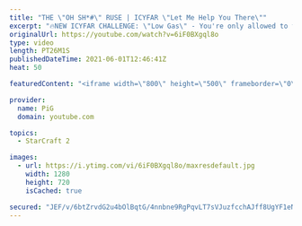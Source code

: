 ```yaml
---
title: "THE \"OH SH*#\" RUSE | ICYFAR \"Let Me Help You There\""
excerpt: "🔥NEW ICYFAR CHALLENGE: \"Low Gas\" - You're only allowed to take the gases in your main base! Send submissions to eonblu95@gmail.com as attachment AND only ICYFAR as the subject. Max 1 replay per person. Latest submission is on the 27th of March.  🔥New Community Submission Series: RATE MY STARCRAFT!"
originalUrl: https://youtube.com/watch?v=6iF0BXgql8o
type: video
length: PT26M1S
publishedDateTime: 2021-06-01T12:46:41Z
heat: 50

featuredContent: "<iframe width=\"800\" height=\"500\" frameborder=\"0\" src=\"https://www.youtube.com/embed/6iF0BXgql8o\" allow=\"accelerometer; autoplay; encrypted-media; gyroscope; picture-in-picture\" allowfullscreen></iframe>"

provider:
  name: PiG
  domain: youtube.com

topics:
  - StarCraft 2

images:
  - url: https://i.ytimg.com/vi/6iF0BXgql8o/maxresdefault.jpg
    width: 1280
    height: 720
    isCached: true

secured: "JEF/v/6btZrvdG2u4bOlBqtG/4nnbne9RgPqvLT7sVJuzfcchAJff8UgYF1eNA5IzLVRK14gf4KNdz66/ucrEhZzafQMN3Eq3k1CLuY3ATCT1a0Mz+MNmV9AosbS8VichGZj1JUp2uIFt5cb5Kd5zZ4MQDZV4aoT0nuIadgoox54a+TGO7UARBTVF7baIxDKPe31S97tkN1RK8/dZARQ+Q7MdpE5vWjRvmgAADnXQKxnluSXzNCHTL52C3TV39/ZHN3Jq139D4zZEX2gVGCxZmnXeRB+UrVm6QzEfhYfDHnR9AYIDpExr8GCOw1hs4oXIHpBxu1elup/VBOpMIi4rw+6/kAteEAhtP83BPl2Sum5j5QBcWirK7F6xD8jp0a47/hid12zpoqjbtYXCZFZYUqt4ekEAGMhQWauT/Tqx18=;+ChZZFaVq79fLlsmusUIQw=="
---
```


